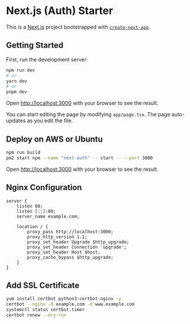 # Next.js (Auth) Starter

This is a [Next.js](https://nextjs.org/) project bootstrapped with [`create-next-app`](https://github.com/vercel/next.js/tree/canary/packages/create-next-app).

## Getting Started

First, run the development server:

```bash
npm run dev
# or
yarn dev
# or
pnpm dev
```

Open [http://localhost:3000](http://localhost:3000) with your browser to see the result.

You can start editing the page by modifying `app/page.tsx`. The page auto-updates as you edit the file.

## Deploy on AWS or Ubuntu

```bash
npm run build
pm2 start npm --name "next-auth" -- start -- --port 3000
```

Open [http://localhost:3000](http://localhost:3000) with your browser to see the result.

## Nginx Configuration

```nginx
server {
    listen 80;
    listen [::]:80;
    server_name example.com;
    
    location / {
        proxy_pass http://localhost:3000;
        proxy_http_version 1.1;
        proxy_set_header Upgrade $http_upgrade;
        proxy_set_header Connection 'upgrade';
        proxy_set_header Host $host;
        proxy_cache_bypass $http_upgrade;
    }
}
```

## Add SSL Certificate

```bash
yum install certbot python3-certbot-nginx -y
certbot --nginx -d example.com -d www.example.com
systemctl status certbot.timer
certbot renew --dry-run
```
